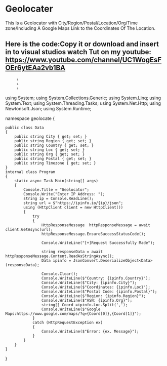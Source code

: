 # Geolocater 
This Is a Geolocator with City/Region/Postal/Location/Org/Time zone/Including A Google Maps Link to the Coordinates Of The Location.

Here is the code:Copy it or download and insert in to visual studios watch Tut on my youtube: https://www.youtube.com/channel/UC1WogEsFOEr6ytEAa2vb1BA
---------------------------------------------------------------------------------------------
         ⬇️
         ⬇️
         ⬇️
        

using System;
using System.Collections.Generic;
using System.Linq;
using System.Text;
using System.Threading.Tasks;
using System.Net.Http;
using Newtonsoft.Json;
using System.Runtime;

namespace geolocate
{

    public class Data
    {
        public string City { get; set; }
        public string Region { get; set; }
        public string Country { get; set; }
        public string Loc { get; set; }
        public string Org { get; set; }
        public string Postal { get; set; }
        public string Timezone { get; set; }
    }
    internal class Program
    {
        static async Task Main(string[] args)
        {
            Console.Title = "Geolocator";
            Console.Write("Enter IP Address: ");
            string ip = Console.ReadLine();
            string url = $"https://ipinfo.io/{ip}/json";
            using (HttpClient client = new HttpClient())
            {
                try
                {
                    HttpResponseMessage  httpResponseMessage = await client.GetAsync(url);
                    httpResponseMessage.EnsureSuccessStatusCode();

                    Console.WriteLine("[+]Request Successfully Made");

                    string responseData = await httpResponseMessage.Content.ReadAsStringAsync();
                    Data ipinfo = JsonConvert.DeserializeObject<Data>(responseData);

                    Console.Clear();
                    Console.WriteLine($"Country: {ipinfo.Country}");
                    Console.WriteLine($"City: {ipinfo.City}");
                    Console.WriteLine($"Coordinates: {ipinfo.Loc}");
                    Console.WriteLine($"Postal Code: {ipinfo.Postal}");
                    Console.WriteLine($"Region: {ipinfo.Region}");
                    Console.WriteLine($"ASN: {ipinfo.Org}");
                    string[] Coord =ipinfo.Loc.Split(',');
                    Console.WriteLine($"Google Maps:https://www.google.com/maps/?q={Coord[0]},{Coord[1]}");
                }   
                catch (HttpRequestException ex)
                { 
                    Console.WriteLine($"Error: {ex. Message}");
                }           
            }   
        }
    }
}
